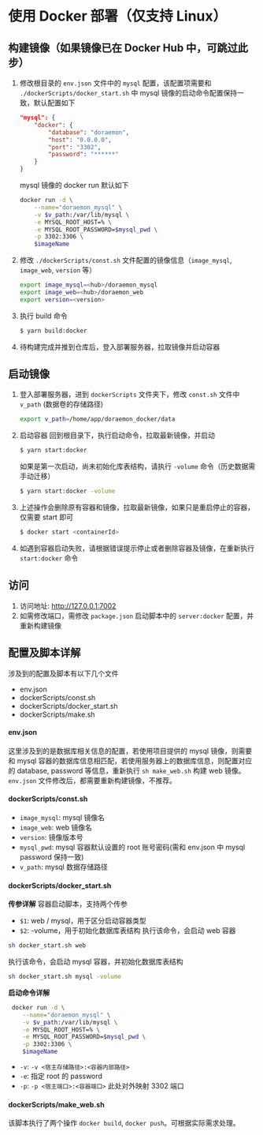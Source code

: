 # 使用 Docker 部署（仅支持 Linux）

## 构建镜像（如果镜像已在 Docker Hub 中，可跳过此步）

1. 修改根目录的 `env.json` 文件中的 `mysql` 配置，该配置项需要和 `./dockerScripts/docker_start.sh` 中 mysql 镜像的启动命令配置保持一致，默认配置如下
   ```json
   "mysql": {
       "docker": {
           "database": "doraemon",
           "host": "0.0.0.0",
           "port": "3302",
           "password": "******"
       }
   }
   ```
   mysql 镜像的 docker run 默认如下
   ```bash
   docker run -d \
       --name="doraemon_mysql" \
       -v $v_path:/var/lib/mysql \
       -e MYSQL_ROOT_HOST=% \
       -e MYSQL_ROOT_PASSWORD=$mysql_pwd \
       -p 3302:3306 \
       $imageName
   ```
2. 修改 `./dockerScripts/const.sh` 文件配置的镜像信息（`image_mysql`, `image_web`, `version` 等）
    ```bash
    export image_mysql=<hub>/doraemon_mysql
    export image_web=<hub>/doraemon_web
    export version=<version>
    ```

3. 执行 build 命令

   ```bash
   $ yarn build:docker
   ```

4. 待构建完成并推到仓库后，登入部署服务器，拉取镜像并启动容器

## 启动镜像

1. 登入部署服务器，进到 `dockerScripts` 文件夹下，修改 `const.sh` 文件中 `v_path` (数据卷的存储路径)
    ```bash
    export v_path=/home/app/doraemon_docker/data
    ```

2. 启动容器
   回到根目录下，执行启动命令，拉取最新镜像，并启动

   ```bash
   $ yarn start:docker
   ```

   如果是第一次启动，尚未初始化库表结构，请执行 `-volume` 命令（历史数据需手动迁移）

   ```bash
   $ yarn start:docker -volume
   ```

3. 上述操作会删除原有容器和镜像，拉取最新镜像，如果只是重启停止的容器，仅需要 start 即可

   ```bash
   $ docker start <containerId>
   ```

4. 如遇到容器启动失败，请根据错误提示停止或者删除容器及镜像，在重新执行 `start:docker` 命令

## 访问

1. 访问地址: http://127.0.0.1:7002
2. 如需修改端口，需修改 `package.json` 启动脚本中的 `server:docker` 配置，并重新构建镜像

## 配置及脚本详解

涉及到的配置及脚本有以下几个文件

- env.json
- dockerScripts/const.sh
- dockerScripts/docker_start.sh
- dockerScripts/make.sh

#### env.json

这里涉及到的是数据库相关信息的配置，若使用项目提供的 mysql 镜像，则需要和 mysql 容器的数据库信息相匹配，若使用服务器上的数据库信息，则配置对应的 database, password 等信息，重新执行 `sh make_web.sh` 构建 web 镜像。
`env.json` 文件修改后，都需要重新构建镜像，不推荐。

#### dockerScripts/const.sh

- `image_mysql`: mysql 镜像名
- `image_web`: web 镜像名
- `version`: 镜像版本号
- `mysql_pwd`: mysql 容器默认设置的 root 账号密码(需和 env.json 中 mysql password 保持一致)
- `v_path`: mysql 数据存储路径

#### dockerScripts/docker_start.sh

**传参详解**
容器启动脚本，支持两个传参

- `$1`: web / mysql，用于区分启动容器类型
- `$2`: -volume，用于初始化数据库表结构
  执行该命令，会启动 web 容器

```bash
sh docker_start.sh web
```

执行该命令，会启动 mysql 容器，并初始化数据库表结构

```bash
sh docker_start.sh mysql -volume
```

**启动命令详解**

```bash
 docker run -d \
    --name="doraemon_mysql" \
    -v $v_path:/var/lib/mysql \
    -e MYSQL_ROOT_HOST=% \
    -e MYSQL_ROOT_PASSWORD=$mysql_pwd \
    -p 3302:3306 \
    $imageName
```

- `-v`: `-v <宿主存储路径>:<容器内部路径>`
- `-e`: 指定 root 的 password
- `-p`: `-p <宿主端口>:<容器端口>` 此处对外映射 3302 端口

#### dockerScripts/make_web.sh

该脚本执行了两个操作 `docker build`, `docker push`。可根据实际需求处理。
